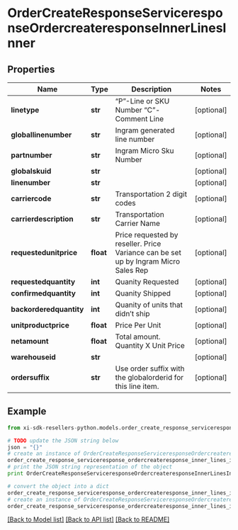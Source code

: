 # OrderCreateResponseServiceresponseOrdercreateresponseInnerLinesInner


## Properties

Name | Type | Description | Notes
------------ | ------------- | ------------- | -------------
**linetype** | **str** | “P”-Line or SKU Number “C”-Comment Line | [optional] 
**globallinenumber** | **str** | Ingram generated line number | [optional] 
**partnumber** | **str** | Ingram Micro Sku Number | [optional] 
**globalskuid** | **str** |  | [optional] 
**linenumber** | **str** |  | [optional] 
**carriercode** | **str** | Transportation 2 digit codes | [optional] 
**carrierdescription** | **str** | Transportation Carrier Name | [optional] 
**requestedunitprice** | **float** | Price requested by reseller. Price Variance can be set up by Ingram Micro Sales Rep | [optional] 
**requestedquantity** | **int** | Quanity Requested | [optional] 
**confirmedquantity** | **int** | Quanity Shipped | [optional] 
**backorderedquantity** | **int** | Quanity of units that didn’t ship | [optional] 
**unitproductprice** | **float** | Price Per Unit | [optional] 
**netamount** | **float** | Total amount. Quantity X Unit Price | [optional] 
**warehouseid** | **str** |  | [optional] 
**ordersuffix** | **str** | Use order suffix with the globalorderid for this line item. | [optional] 

## Example

```python
from xi-sdk-resellers-python.models.order_create_response_serviceresponse_ordercreateresponse_inner_lines_inner import OrderCreateResponseServiceresponseOrdercreateresponseInnerLinesInner

# TODO update the JSON string below
json = "{}"
# create an instance of OrderCreateResponseServiceresponseOrdercreateresponseInnerLinesInner from a JSON string
order_create_response_serviceresponse_ordercreateresponse_inner_lines_inner_instance = OrderCreateResponseServiceresponseOrdercreateresponseInnerLinesInner.from_json(json)
# print the JSON string representation of the object
print OrderCreateResponseServiceresponseOrdercreateresponseInnerLinesInner.to_json()

# convert the object into a dict
order_create_response_serviceresponse_ordercreateresponse_inner_lines_inner_dict = order_create_response_serviceresponse_ordercreateresponse_inner_lines_inner_instance.to_dict()
# create an instance of OrderCreateResponseServiceresponseOrdercreateresponseInnerLinesInner from a dict
order_create_response_serviceresponse_ordercreateresponse_inner_lines_inner_form_dict = order_create_response_serviceresponse_ordercreateresponse_inner_lines_inner.from_dict(order_create_response_serviceresponse_ordercreateresponse_inner_lines_inner_dict)
```
[[Back to Model list]](../README.md#documentation-for-models) [[Back to API list]](../README.md#documentation-for-api-endpoints) [[Back to README]](../README.md)


